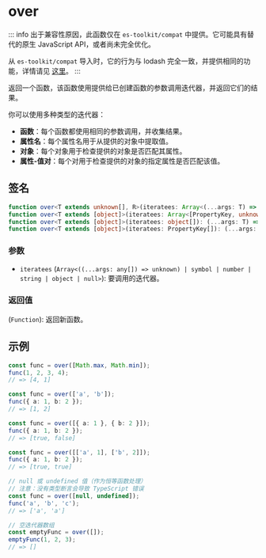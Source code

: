 # over

::: info
出于兼容性原因，此函数仅在 `es-toolkit/compat` 中提供。它可能具有替代的原生 JavaScript API，或者尚未完全优化。

从 `es-toolkit/compat` 导入时，它的行为与 lodash 完全一致，并提供相同的功能，详情请见 [这里](../../../compatibility.md)。
:::

返回一个函数，该函数使用提供给已创建函数的参数调用迭代器，并返回它们的结果。

你可以使用多种类型的迭代器：

- **函数**：每个函数都使用相同的参数调用，并收集结果。
- **属性名**：每个属性名用于从提供的对象中提取值。
- **对象**：每个对象用于检查提供的对象是否匹配其属性。
- **属性-值对**：每个对用于检查提供的对象的指定属性是否匹配该值。

## 签名

```typescript
function over<T extends unknown[], R>(iteratees: Array<(...args: T) => R>): (...args: T) => R[];
function over<T extends [object]>(iteratees: Array<[PropertyKey, unknown]>): (...args: T) => boolean[];
function over<T extends [object]>(iteratees: object[]): (...args: T) => boolean[];
function over<T extends [object]>(iteratees: PropertyKey[]): (...args: T) => unknown[];
```

### 参数

- `iteratees` (`Array<((...args: any[]) => unknown) | symbol | number | string | object | null>`): 要调用的迭代器。

### 返回值

(`Function`): 返回新函数。

## 示例

```typescript
const func = over([Math.max, Math.min]);
func(1, 2, 3, 4);
// => [4, 1]

const func = over(['a', 'b']);
func({ a: 1, b: 2 });
// => [1, 2]

const func = over([{ a: 1 }, { b: 2 }]);
func({ a: 1, b: 2 });
// => [true, false]

const func = over([['a', 1], ['b', 2]]);
func({ a: 1, b: 2 });
// => [true, true]

// null 或 undefined 值（作为恒等函数处理）
// 注意：没有类型断言会导致 TypeScript 错误
const func = over([null, undefined]);
func('a', 'b', 'c');
// => ['a', 'a']

// 空迭代器数组
const emptyFunc = over([]);
emptyFunc(1, 2, 3);
// => []
```
